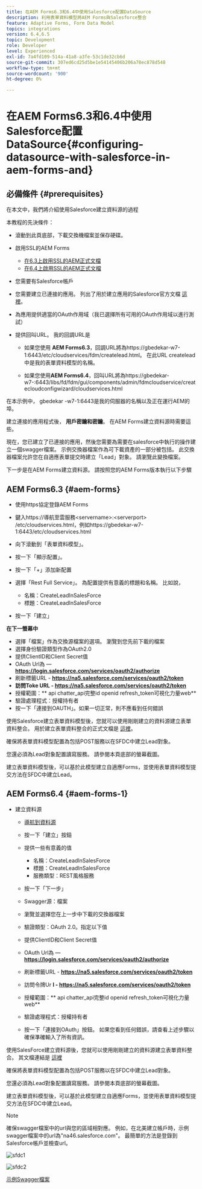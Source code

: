 ```yaml
---
title: 在AEM Forms6.3和6.4中使用Salesforce配置DataSource
description: 利用表單資料模型將AEM Forms與Salesforce整合
feature: Adaptive Forms, Form Data Model
topics: integrations
version: 6.4,6.5
topic: Development
role: Developer
level: Experienced
exl-id: 7a4fd109-514a-41a8-a3fe-53c1de32cb6d
source-git-commit: 307ed6cd25d5be1e54145406b206a78ec878d548
workflow-type: tm+mt
source-wordcount: '900'
ht-degree: 0%

---
```


# 在AEM Forms6.3和6.4中使用Salesforce配置DataSource{#configuring-datasource-with-salesforce-in-aem-forms-and}

## 必備條件 {#prerequisites}

在本文中，我們將介紹使用Salesforce建立資料源的過程

本教程的先決條件：

* 滾動到此頁底部，下載交換機檔案並保存硬碟。
* 啟用SSL的AEM Forms

   * [在6.3上啟用SSL的AEM正式文檔](https://helpx.adobe.com/experience-manager/6-3/sites/administering/using/ssl-by-default.html)
   * [在6.4上啟用SSL的AEM正式文檔](https://helpx.adobe.com/experience-manager/6-4/sites/administering/using/ssl-by-default.html)

* 您需要有Salesforce帳戶
* 您需要建立已連接的應用。 列出了用於建立應用的Salesforce官方文檔 [這裡](https://help.salesforce.com/articleView?id=connected_app_create.htm&amp;type=0)。
* 為應用提供適當的OAuth作用域（我已選擇所有可用的OAuth作用域以進行測試）
* 提供回叫URL。 我的回調URL是

   * 如果您使用 **AEM Forms6.3**，回調URL將為https://gbedekar-w7-1:6443/etc/cloudservices/fdm/createlead.html。 在此URL createlead中是我的表單資料模型的名稱。

   * 如果您使用**AEM Forms6.4**，回叫URL將為https://gbedekar-w7-:6443/libs/fd/fdm/gui/components/admin/fdmcloudservice/createcloudconfigwizard/cloudservices.html

在本示例中， gbedekar -w7-1:6443是我的伺服器的名稱以及正在運行AEM的埠。

建立連接的應用程式後， **用戶密鑰和密鑰**。 在AEM Forms建立資料源時需要這些。

現在，您已建立了已連接的應用，然後您需要為需要在salesforce中執行的操作建立一個swagger檔案。 示例交換器檔案作為可下載資產的一部分被包括。 此交換器檔案允許您在自適應表單提交時建立「Lead」對象。 請瀏覽此變換檔案。

下一步是在AEM Forms建立資料源。 請按照您的AEM Forms版本執行以下步驟

## AEM Forms6.3 {#aem-forms}

* 使用https協定登錄AEM Forms
* 鍵入https://導航至雲服務&lt;servername>:&lt;serverport> /etc/cloudservices.html，例如https://gbedekar-w7-1:6443/etc/cloudservices.html
* 向下滾動到「表單資料模型」。
* 按一下「顯示配置」。
* 按一下「+」添加新配置
* 選擇「Rest Full Service」。 為配置提供有意義的標題和名稱。 比如說，

   * 名稱：CreateLeadInSalesForce
   * 標題：CreateLeadInSalesForce

* 按一下「建立」

**在下一螢幕中**

* 選擇「檔案」作為交換源檔案的選項。 瀏覽到您先前下載的檔案
* 選擇身份驗證類型作為OAuth2.0
* 提供ClientID和Client Secret值
* OAuth Url為 —  **https://login.salesforce.com/services/oauth2/authorize**
* 刷新標籤URL - **https://na5.salesforce.com/services/oauth2/token**
* **訪問Toke URL - https://na5.salesforce.com/services/oauth2/token**
* 授權範圍：** api chatter_api完整id openid refresh_token可視化力量web**
* 驗證處理程式：授權持有者
* 按一下「連接到OAUTH」。如果一切正常，則不應看到任何錯誤

使用Salesforce建立表單資料模型後，您就可以使用剛剛建立的資料源建立表單資料整合。 用於建立表單資料整合的正式文檔是 [這裡](https://helpx.adobe.com/aem-forms/6-3/data-integration.html)。

確保將表單資料模型配置為包括POST服務以在SFDC中建立Lead對象。

您還必須為Lead對象配置讀寫服務。 請參閱本頁底部的螢幕截圖。

建立表單資料模型後，可以基於此模型建立自適應Forms，並使用表單資料模型提交方法在SFDC中建立Lead。

## AEM Forms6.4 {#aem-forms-1}

* 建立資料源

   * [導航到資料源](http://localhost:4502/libs/fd/fdm/gui/components/admin/fdmcloudservice/fdm.html/conf/global)

   * 按一下「建立」按鈕
   * 提供一些有意義的值

      * 名稱：CreateLeadInSalesForce
      * 標題：CreateLeadInSalesForce
      * 服務類型：REST風格服務
   * 按一下「下一步」
   * Swagger源：檔案
   * 瀏覽並選擇您在上一步中下載的交換器檔案
   * 驗證類型：OAuth 2.0。指定以下值
   * 提供ClientID和Client Secret值
   * OAuth Url為 —  **https://login.salesforce.com/services/oauth2/authorize**
   * 刷新標籤URL - **https://na5.salesforce.com/services/oauth2/token**
   * 訪問令牌Ur **l - https://na5.salesforce.com/services/oauth2/token**
   * 授權範圍：** api chatter_api完整id openid refresh_token可視化力量web**
   * 驗證處理程式：授權持有者
   * 按一下「連接到OAuth」按鈕。 如果您看到任何錯誤，請查看上述步驟以確保準確輸入了所有資訊。


使用SalesForce建立資料源後，您就可以使用剛剛建立的資料源建立表單資料整合。 其文檔連結是 [這裡](https://helpx.adobe.com/experience-manager/6-4/forms/using/create-form-data-models.html)

確保將表單資料模型配置為包括POST服務以在SFDC中建立Lead對象。

您還必須為Lead對象配置讀寫服務。 請參閱本頁底部的螢幕截圖。

建立表單資料模型後，可以基於此模型建立自適應Forms，並使用表單資料模型提交方法在SFDC中建立Lead。

>[!NOTE]
>
>確保swagger檔案中的url與您的區域相對應。 例如，在北美建立帳戶時，示例swagger檔案中的url為&quot;na46.salesforce.com&quot;。 最簡單的方法是登錄到Salesforce帳戶並檢查url。

![sfdc1](assets/sfdc1.gif)

![sfdc2](assets/sfdc2.png)

[示例Swagger檔案](assets/swagger-sales-force-lead.json)
